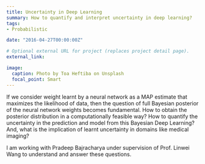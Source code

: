 ```yaml
---
title: Uncertainty in Deep Learning
summary: How to quantify and interpret uncertainty in deep learning?
tags:
- Probabilistic

date: "2016-04-27T00:00:00Z"

# Optional external URL for project (replaces project detail page).
external_link: 

image:
  caption: Photo by Toa Heftiba on Unsplash
  focal_point: Smart
---
```

If we consider weight learnt by a neural network as a MAP estimate that maximizes the likelihood of data, then the question of full Bayesian posterior of the neural network weights becomes fundamental. How to obtain the posterior distribution in a computationally feasible way? How to quantify the uncertainty in the prediction and model from this Bayesian Deep Learning? And, what is the implication of learnt uncertainty in domains like medical imaging?

I am working with Pradeep Bajracharya under supervision of Prof. Linwei Wang to understand and answer these questions.